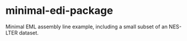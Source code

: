 # minimal-edi-package
Minimal EML assembly line example, including a small subset of an NES-LTER
dataset.
